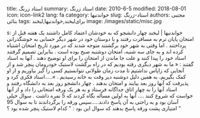 title: استاد زرنگ
summary: استاد زرنگ
date: 2010-6-5
modified: 2018-08-01
icon:  icon-link2
lang: fa
category: خواندنیها
slug: استاد-زرنگ
authors: مجتبی بنائی
tags: برای‌لبخند,خواندنیها,لبخند
image: /images/static/misc.jpg

s: خواندنیها | لبخند    چهار  دانشجو  که  به  خودشان  اعتماد  کامل  داشتند  یک  هفته  قبل  از  امتحان  پایان  ترم  به  مسافرت  رفتند  و  با  دوستان  خود  در  شهر  دیگر  حسابی  به  خوشگذرانی  پرداختند .  اما وقتی  به  شهر  خود  برگشتند  متوجه  شدند  که  در  مورد  تاریخ  امتحان اشتباه کرده  اند  و  به  جای  سه  شنبه،  امتحان  دوشنبه  صبح  بوده  است . بنابراین  تصمیم  گرفتند  استاد  خود  را  پیدا  کنند  و  علت  جا  ماندن  از  امتحان  را  برای  او  توضیح  دهند . آنها  به  استاد  گفتند : « ما به شهر دیگری  رفته  بودیم  که  در  راه  برگشت  لاستیک  خودرومان  پنچر  شد  و   از آنجایی  که  زاپاس  نداشتیم  تا  مدت  زمان  طولانی  نتوانستیم  کسی  را  گیر  بیاوریم  و  از  او  کمک  بگیریم،  به  همین  دلیل  دوشنبه  دیر  وقت  به  خانه  رسیدیم . ».....استاد فکری  کرد  و  پذیرفت  که  آنها  روز  بعد  بیایند  و  امتحان  بدهند .  چهار  دانشجو  روز  بعد  به  دانشگاه  رفتند  و  استاد  آنها  را  به  چهار  اتاق  جداگانه  فرستاد  و  به  هر  یک  ورقه امتحانی  را  داد  و  از  آنها  خواست  که  شروع  کنند .... آنها  به  اولین  مسأله  نگاه  کردند  که 5 نمره  داشت . سوال  خیلی  آسان  بود  و  به  راحتی  به  آن  پاسخ  دادند.....سپس  ورقه  را  برگرداندند  تا  به  سوال 95 امتیازی  پشت  ورقه  پاسخ  بدهند که  سوال  این  بود :  " کدام  لاستیک  پنچر  شده  بود  ؟ "